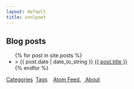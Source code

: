 ```yaml
---
layout: default
title: snnlpnet
---
```


<div id="home">
   <h2>Blog posts</h2>
   <ul class="posts">
      {% for post in site.posts %}
      <li><span>&gt; {{ post.date | date_to_string }}</span> <a href="{{ post.url }}">{{ post.title }}</a></li>
      {% endfor %}
   </ul>
   <p><a href="/categories.html">Categories</a>&nbsp;&nbsp;<a href="/tags.html">Tags</a> &nbsp;&nbsp;
<a href="/atom.xml"> Atom Feed.</a>&nbsp;&nbsp;<a href="/about"> About </a> </p>
</div>
